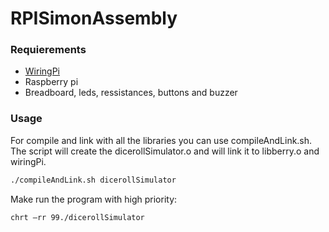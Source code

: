 # RPISimonAssembly

### Requierements

  - [WiringPi][1]
  - Raspberry pi
  - Breadboard, leds, ressistances, buttons and buzzer

### Usage
For compile and link with all the libraries you can use compileAndLink.sh. The script will create the dicerollSimulator.o and will link it to libberry.o and wiringPi. 
```bash
./compileAndLink.sh dicerollSimulator
```
Make run the program with high priority:

```bash
chrt —rr 99./dicerollSimulator
```
  
 


  [1]: http://wiringpi.com
